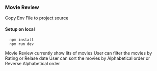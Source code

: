 ### Movie Review

Copy Env File to project source

#### Setup on local
```
  npm install
  npm run dev
```

Movie Review currently show lits of movies
User can filter the movies by Rating or Relase date
User can sort the movies by Alphabetical order or Reverse Alphabetical order
